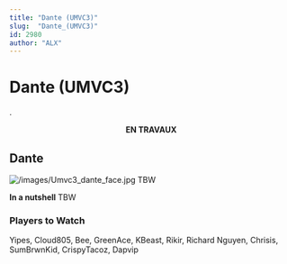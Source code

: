 ```yaml
---
title: "Dante (UMVC3)"
slug:  "Dante_(UMVC3)"
id: 2980
author: "ALX"
---
```


# Dante (UMVC3)

.

<center>

**EN TRAVAUX**

</center>

## Dante

![](/images/Umvc3_dante_face.jpg‎ "/images/Umvc3_dante_face.jpg‎") TBW

**In a nutshell** TBW

### Players to Watch

Yipes, Cloud805, Bee, GreenAce, KBeast, Rikir, Richard Nguyen, Chrisis,
SumBrwnKid, CrispyTacoz, Dapvip
